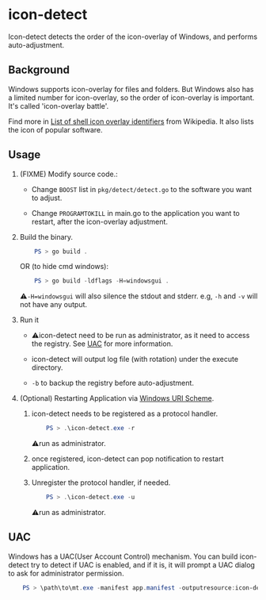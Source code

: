 # icon-detect

Icon-detect detects the order of the icon-overlay of Windows, and performs auto-adjustment.

## Background

Windows supports icon-overlay for files and folders. But Windows also has a limited number for icon-overlay, so the order of icon-overlay is important. It's called 'icon-overlay battle'.

Find more in [List of shell icon overlay identifiers](https://en.wikipedia.org/wiki/List_of_shell_icon_overlay_identifiers) from Wikipedia. It also lists the icon of popular software.

## Usage

1. (FIXME) Modify source code.: 

    - Change `BOOST` list in `pkg/detect/detect.go` to the software you want to adjust. 

    - Change `PROGRAMTOKILL` in main.go to the application you want to restart, after the icon-overlay adjustment.

2. Build the binary.

    ```powershell
        PS > go build .
    ```

    OR (to hide cmd windows):

    ```powershell
        PS > go build -ldflags -H=windowsgui .
    ```

    ⚠️`-H=windowsgui` will also silence the stdout and stderr. e.g, `-h` and `-v` will not have any output.

3. Run it

    - ⚠️icon-detect need to be run as administrator, as it need to access the registry. See [UAC](#UAC) for more information.

    - icon-detect will output log file (with rotation) under the execute directory.

    - `-b` to backup the registry before auto-adjustment.

4. (Optional) Restarting Application via [Windows URI Scheme](https://learn.microsoft.com/en-us/windows/uwp/app-resources/uri-schemes).

    1. icon-detect needs to be registered as a protocol handler.

        ```powershell
            PS > .\icon-detect.exe -r
        ```

        ⚠️run as administrator.

    2. once registered, icon-detect can pop notification to restart application.

    3. Unregister the protocol handler, if needed.

        ```powershell
            PS > .\icon-detect.exe -u
        ```

        ⚠️run as administrator.

## UAC

Windows has a UAC(User Account Control) mechanism. You can build icon-detect try to detect if UAC is enabled, and if it is, it will prompt a UAC dialog to ask for administrator permission.

```powershell
    PS > \path\to\mt.exe -manifest app.manifest -outputresource:icon-detect.exe;1
```
